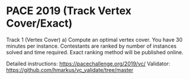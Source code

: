 # PACE 2019 (Track Vertex Cover/Exact)

Track 1 (Vertex Cover)
a) Compute an optimal vertex cover. You have 30 minutes per instance. Contestants are ranked by number of instances solved and time required. Exact ranking method will be published online.

Detailed instructions: https://pacechallenge.org/2019/vc/
Validator: https://github.com/hmarkus/vc_validate/tree/master
